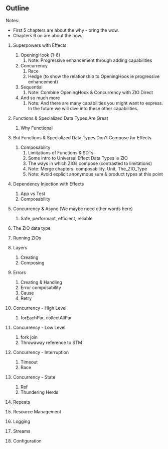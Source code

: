 ## Outline

Notes:
- First 5 chapters are about the why - bring the wow.
- Chapters 6 on are about the how.

1. Superpowers with Effects
    1. OpeningHook (1-6)
        1. Note: Progressive enhancement through adding capabilities 
    1. Concurrency
        1. Race
        1. Hedge (to show the relationship to OpeningHook ie progressive enhancement)
    1. Sequential
        1. Note: Combine OpeningHook & Concurrency with ZIO Direct
    1. And so much more
        1. Note: And there are many capabilities you might want to express. In the future we will dive into these other capabilities.
1. Functions & Specialized Data Types Are Great
    1. Why Functional
1. But Functions & Specialized Data Types Don't Compose for Effects
    1. Composability
        1. Limitations of Functions & SDTs
        1. Some intro to Universal Effect Data Types ie ZIO
        1. The ways in which ZIOs compose (contrasted to limitations)
        1. Note: Merge chapters: composability, Unit, The_ZIO_Type
        1. Note: Avoid explicit anonymous sum & product types at this point
1. Dependency Injection with Effects
    1. App vs Test
    1. Composability
1. Concurrency & Async (We maybe need other words here)
    1. Safe, performant, efficient, reliable

1. The ZIO data type
1. Running ZIOs
1. Layers
    1. Creating
    1. Composing
1. Errors
    1. Creating & Handling
    1. Error composability
    1. Cause
    1. Retry
1. Concurrency - High Level
    1. forEachPar, collectAllPar
1. Concurrency - Low Level
    1. fork join
    2. Throwaway reference to STM
1. Concurrency - Interruption
    1. Timeout
    1. Race
1. Concurrency - State
   1. Ref
   1. Thundering Herds
1. Repeats
1. Resource Management
1. Logging
1. Streams
1. Configuration

